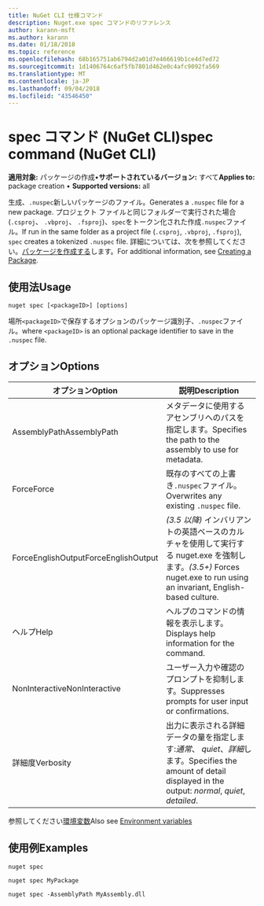 ```yaml
---
title: NuGet CLI 仕様コマンド
description: Nuget.exe spec コマンドのリファレンス
author: karann-msft
ms.author: karann
ms.date: 01/18/2018
ms.topic: reference
ms.openlocfilehash: 68b165751ab6794d2a01d7e466619b1ce4d7ed72
ms.sourcegitcommit: 1d1406764c6af5fb7801d462e0c4afc9092fa569
ms.translationtype: MT
ms.contentlocale: ja-JP
ms.lasthandoff: 09/04/2018
ms.locfileid: "43546450"
---
```

# <a name="spec-command-nuget-cli"></a><span data-ttu-id="dd2ae-103">spec コマンド (NuGet CLI)</span><span class="sxs-lookup"><span data-stu-id="dd2ae-103">spec command (NuGet CLI)</span></span>

<span data-ttu-id="dd2ae-104">**適用対象:** パッケージの作成&bullet;**サポートされているバージョン:** すべて</span><span class="sxs-lookup"><span data-stu-id="dd2ae-104">**Applies to:** package creation &bullet; **Supported versions:** all</span></span>

<span data-ttu-id="dd2ae-105">生成、`.nuspec`新しいパッケージのファイル。</span><span class="sxs-lookup"><span data-stu-id="dd2ae-105">Generates a `.nuspec` file for a new package.</span></span> <span data-ttu-id="dd2ae-106">プロジェクト ファイルと同じフォルダーで実行された場合 (`.csproj`、 `.vbproj`、 `.fsproj`)、`spec`をトークン化された作成`.nuspec`ファイル。</span><span class="sxs-lookup"><span data-stu-id="dd2ae-106">If run in the same folder as a project file (`.csproj`, `.vbproj`, `.fsproj`), `spec` creates a tokenized `.nuspec` file.</span></span> <span data-ttu-id="dd2ae-107">詳細については、次を参照してください。[パッケージを作成する](../create-packages/creating-a-package.md)します。</span><span class="sxs-lookup"><span data-stu-id="dd2ae-107">For additional information, see [Creating a Package](../create-packages/creating-a-package.md).</span></span>

## <a name="usage"></a><span data-ttu-id="dd2ae-108">使用法</span><span class="sxs-lookup"><span data-stu-id="dd2ae-108">Usage</span></span>

```cli
nuget spec [<packageID>] [options]
```

<span data-ttu-id="dd2ae-109">場所`<packageID>`で保存するオプションのパッケージ識別子、`.nuspec`ファイル。</span><span class="sxs-lookup"><span data-stu-id="dd2ae-109">where `<packageID>` is an optional package identifier to save in the `.nuspec` file.</span></span>

## <a name="options"></a><span data-ttu-id="dd2ae-110">オプション</span><span class="sxs-lookup"><span data-stu-id="dd2ae-110">Options</span></span>

| <span data-ttu-id="dd2ae-111">オプション</span><span class="sxs-lookup"><span data-stu-id="dd2ae-111">Option</span></span> | <span data-ttu-id="dd2ae-112">説明</span><span class="sxs-lookup"><span data-stu-id="dd2ae-112">Description</span></span> |
| --- | --- |
| <span data-ttu-id="dd2ae-113">AssemblyPath</span><span class="sxs-lookup"><span data-stu-id="dd2ae-113">AssemblyPath</span></span> | <span data-ttu-id="dd2ae-114">メタデータに使用するアセンブリへのパスを指定します。</span><span class="sxs-lookup"><span data-stu-id="dd2ae-114">Specifies the path to the assembly to use for metadata.</span></span> |
| <span data-ttu-id="dd2ae-115">Force</span><span class="sxs-lookup"><span data-stu-id="dd2ae-115">Force</span></span> | <span data-ttu-id="dd2ae-116">既存のすべての上書き`.nuspec`ファイル。</span><span class="sxs-lookup"><span data-stu-id="dd2ae-116">Overwrites any existing `.nuspec` file.</span></span> |
| <span data-ttu-id="dd2ae-117">ForceEnglishOutput</span><span class="sxs-lookup"><span data-stu-id="dd2ae-117">ForceEnglishOutput</span></span> | <span data-ttu-id="dd2ae-118">*(3.5 以降)* インバリアントの英語ベースのカルチャを使用して実行する nuget.exe を強制します。</span><span class="sxs-lookup"><span data-stu-id="dd2ae-118">*(3.5+)* Forces nuget.exe to run using an invariant, English-based culture.</span></span> |
| <span data-ttu-id="dd2ae-119">ヘルプ</span><span class="sxs-lookup"><span data-stu-id="dd2ae-119">Help</span></span> | <span data-ttu-id="dd2ae-120">ヘルプのコマンドの情報を表示します。</span><span class="sxs-lookup"><span data-stu-id="dd2ae-120">Displays help information for the command.</span></span> |
| <span data-ttu-id="dd2ae-121">NonInteractive</span><span class="sxs-lookup"><span data-stu-id="dd2ae-121">NonInteractive</span></span> | <span data-ttu-id="dd2ae-122">ユーザー入力や確認のプロンプトを抑制します。</span><span class="sxs-lookup"><span data-stu-id="dd2ae-122">Suppresses prompts for user input or confirmations.</span></span> |
| <span data-ttu-id="dd2ae-123">詳細度</span><span class="sxs-lookup"><span data-stu-id="dd2ae-123">Verbosity</span></span> | <span data-ttu-id="dd2ae-124">出力に表示される詳細データの量を指定します:*通常*、 *quiet*、*詳細*します。</span><span class="sxs-lookup"><span data-stu-id="dd2ae-124">Specifies the amount of detail displayed in the output: *normal*, *quiet*, *detailed*.</span></span> |

<span data-ttu-id="dd2ae-125">参照してください[環境変数](cli-ref-environment-variables.md)</span><span class="sxs-lookup"><span data-stu-id="dd2ae-125">Also see [Environment variables](cli-ref-environment-variables.md)</span></span>

## <a name="examples"></a><span data-ttu-id="dd2ae-126">使用例</span><span class="sxs-lookup"><span data-stu-id="dd2ae-126">Examples</span></span>

```cli
nuget spec

nuget spec MyPackage

nuget spec -AssemblyPath MyAssembly.dll
```
